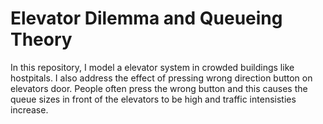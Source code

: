 # Elevator Dilemma and Queueing Theory

In this repository, I model a elevator system in crowded buildings like hostpitals. I also address the effect of pressing wrong direction button on elevators door. People often press the wrong button and this causes the queue sizes in front of the elevators to be high and traffic intensisties increase. 